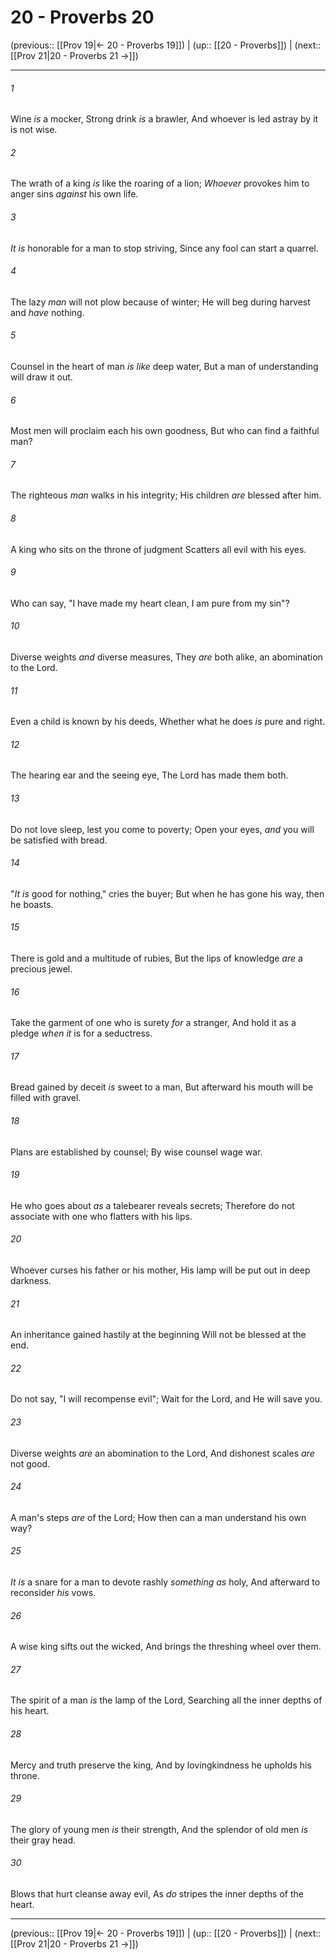 # 20 - Proverbs 20

(previous:: [[Prov 19|← 20 - Proverbs 19]]) | (up:: [[20 - Proverbs]]) | (next:: [[Prov 21|20 - Proverbs 21 →]])

***


###### 1 
Wine _is_ a mocker, Strong drink _is_ a brawler, And whoever is led astray by it is not wise. 

###### 2 
The wrath of a king _is_ like the roaring of a lion; _Whoever_ provokes him to anger sins _against_ his own life. 

###### 3 
_It is_ honorable for a man to stop striving, Since any fool can start a quarrel. 

###### 4 
The lazy _man_ will not plow because of winter; He will beg during harvest and _have_ nothing. 

###### 5 
Counsel in the heart of man _is like_ deep water, But a man of understanding will draw it out. 

###### 6 
Most men will proclaim each his own goodness, But who can find a faithful man? 

###### 7 
The righteous _man_ walks in his integrity; His children _are_ blessed after him. 

###### 8 
A king who sits on the throne of judgment Scatters all evil with his eyes. 

###### 9 
Who can say, "I have made my heart clean, I am pure from my sin"? 

###### 10 
Diverse weights _and_ diverse measures, They _are_ both alike, an abomination to the Lord. 

###### 11 
Even a child is known by his deeds, Whether what he does _is_ pure and right. 

###### 12 
The hearing ear and the seeing eye, The Lord has made them both. 

###### 13 
Do not love sleep, lest you come to poverty; Open your eyes, _and_ you will be satisfied with bread. 

###### 14 
"_It is_ good for nothing," cries the buyer; But when he has gone his way, then he boasts. 

###### 15 
There is gold and a multitude of rubies, But the lips of knowledge _are_ a precious jewel. 

###### 16 
Take the garment of one who is surety _for_ a stranger, And hold it as a pledge _when it_ is for a seductress. 

###### 17 
Bread gained by deceit _is_ sweet to a man, But afterward his mouth will be filled with gravel. 

###### 18 
Plans are established by counsel; By wise counsel wage war. 

###### 19 
He who goes about _as_ a talebearer reveals secrets; Therefore do not associate with one who flatters with his lips. 

###### 20 
Whoever curses his father or his mother, His lamp will be put out in deep darkness. 

###### 21 
An inheritance gained hastily at the beginning Will not be blessed at the end. 

###### 22 
Do not say, "I will recompense evil"; Wait for the Lord, and He will save you. 

###### 23 
Diverse weights _are_ an abomination to the Lord, And dishonest scales _are_ not good. 

###### 24 
A man's steps _are_ of the Lord; How then can a man understand his own way? 

###### 25 
_It is_ a snare for a man to devote rashly _something as_ holy, And afterward to reconsider _his_ vows. 

###### 26 
A wise king sifts out the wicked, And brings the threshing wheel over them. 

###### 27 
The spirit of a man _is_ the lamp of the Lord, Searching all the inner depths of his heart. 

###### 28 
Mercy and truth preserve the king, And by lovingkindness he upholds his throne. 

###### 29 
The glory of young men _is_ their strength, And the splendor of old men _is_ their gray head. 

###### 30 
Blows that hurt cleanse away evil, As _do_ stripes the inner depths of the heart.

***

(previous:: [[Prov 19|← 20 - Proverbs 19]]) | (up:: [[20 - Proverbs]]) | (next:: [[Prov 21|20 - Proverbs 21 →]])
